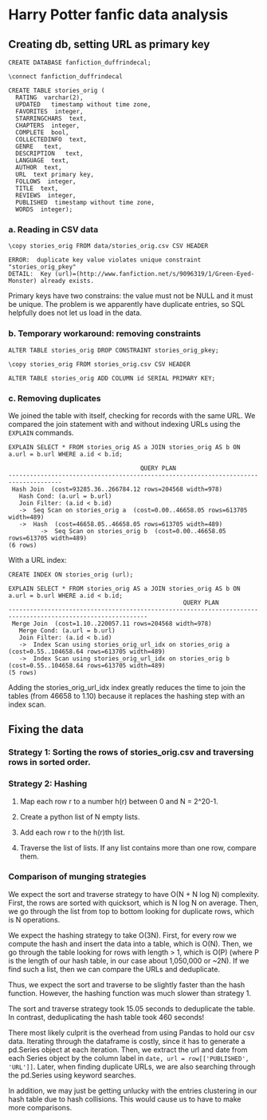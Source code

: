 # Harry Potter fanfic data analysis

## Creating db, setting URL as primary key

    CREATE DATABASE fanfiction_duffrindecal;
    
    \connect fanfiction_duffrindecal
    
    CREATE TABLE stories_orig (
      RATING  varchar(2),
      UPDATED   timestamp without time zone,
      FAVORITES  integer,
      STARRINGCHARS  text,
      CHAPTERS  integer,
      COMPLETE  bool,
      COLLECTEDINFO  text,
      GENRE   text,
      DESCRIPTION   text,
      LANGUAGE  text,
      AUTHOR  text,
      URL  text primary key,
      FOLLOWS  integer,
      TITLE  text,
      REVIEWS  integer,
      PUBLISHED  timestamp without time zone,
      WORDS  integer);

### a. Reading in CSV data


    \copy stories_orig FROM data/stories_orig.csv CSV HEADER
    
    ERROR:  duplicate key value violates unique constraint "stories_orig_pkey"
    DETAIL:  Key (url)=(http://www.fanfiction.net/s/9096319/1/Green-Eyed-Monster) already exists.

Primary keys have two constrains: the value must not be NULL and it must be unique. The problem is we apparently have duplicate entries, so SQL helpfully does not let us load in the data.

### b. Temporary workaround: removing constraints

    ALTER TABLE stories_orig DROP CONSTRAINT stories_orig_pkey;

    \copy stories_orig FROM stories_orig.csv CSV HEADER

    ALTER TABLE stories_orig ADD COLUMN id SERIAL PRIMARY KEY;

### c. Removing duplicates

We joined the table with itself, checking for records with the same URL. We compared the join statement with and without indexing URLs using the `EXPLAIN` commands.

    EXPLAIN SELECT * FROM stories_orig AS a JOIN stories_orig AS b ON a.url = b.url WHERE a.id < b.id;
    
                                         QUERY PLAN                                      
    -------------------------------------------------------------------------------------
     Hash Join  (cost=93285.36..266784.12 rows=204568 width=978)
       Hash Cond: (a.url = b.url)
       Join Filter: (a.id < b.id)
       ->  Seq Scan on stories_orig a  (cost=0.00..46658.05 rows=613705 width=489)
       ->  Hash  (cost=46658.05..46658.05 rows=613705 width=489)
             ->  Seq Scan on stories_orig b  (cost=0.00..46658.05 rows=613705 width=489)
    (6 rows)
    
With a URL index:

    CREATE INDEX ON stories_orig (url); 
    
    EXPLAIN SELECT * FROM stories_orig AS a JOIN stories_orig AS b ON a.url = b.url WHERE a.id < b.id;
                                                     QUERY PLAN                                                  
    -------------------------------------------------------------------------------------------------------------
     Merge Join  (cost=1.10..220057.11 rows=204568 width=978)
       Merge Cond: (a.url = b.url)
       Join Filter: (a.id < b.id)
       ->  Index Scan using stories_orig_url_idx on stories_orig a  (cost=0.55..104658.64 rows=613705 width=489)
       ->  Index Scan using stories_orig_url_idx on stories_orig b  (cost=0.55..104658.64 rows=613705 width=489)
    (5 rows)


Adding the stories_orig_url_idx index greatly reduces the time to join the tables (from 46658 to 1.10) because it replaces the hashing step with an index scan.


## Fixing the data

### Strategy 1: Sorting the rows of stories\_orig.csv and traversing rows in sorted order.

### Strategy 2: Hashing

1. Map each row r to a number h(r) between 0 and N = 2^20-1. 

2. Create a python list of N empty lists.

3. Add each row r to the h(r)th list. 

4. Traverse the list of lists. If any list contains more than one row, compare them. 

### Comparison of munging strategies

We expect the sort and traverse strategy to have O(N + N log N) complexity. First, the rows are sorted with quicksort, which is N log N on average. Then, we go through the list from top to bottom looking for duplicate rows, which is N operations.

We expect the hashing strategy to take O(3N). First, for every row we compute the hash and insert the data into a table, which is O(N). Then, we go through the table looking for rows with length > 1, which is O(P) (where P is the length of our hash table, in our case about 1,050,000 or ~2N). If we find such a list, then we can compare the URLs and deduplicate.

Thus, we expect the sort and traverse to be slightly faster than the hash function. However, the hashing function was much slower than strategy 1. 

The sort and traverse strategy took 15.05 seconds to deduplicate the table. In contrast, deduplicating the hash table took 460 seconds!

There most likely culprit is the overhead from using Pandas to hold our csv data. Iterating through the dataframe is costly, since it has to generate a pd.Series object at each iteration. Then, we extract the url and date from each Series object by the column label in `date, url = row[['PUBLISHED', 'URL']]`. Later, when finding duplicate URLs, we are also searching through the pd.Series using keyword searches.

In addition, we may just be getting unlucky with the entries clustering in our hash table due to hash collisions. This would cause us to have to make more comparisons.